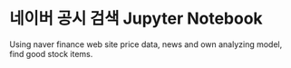 # 네이버 공시 검색 Jupyter Notebook
Using naver finance web site price data, news and own analyzing model, find good stock items.

